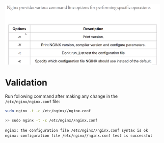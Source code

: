 ![Alt text](image.png)

# Validation

Run following command after making any change in the `/etc/nginx/nginx.conf` file:
```bash
sudo nginx -t -c /etc/nginx//nginx.conf
```

```bash
>> sudo nginx -t -c /etc/nginx//nginx.conf

nginx: the configuration file /etc/nginx//nginx.conf syntax is ok
nginx: configuration file /etc/nginx//nginx.conf test is successful
```